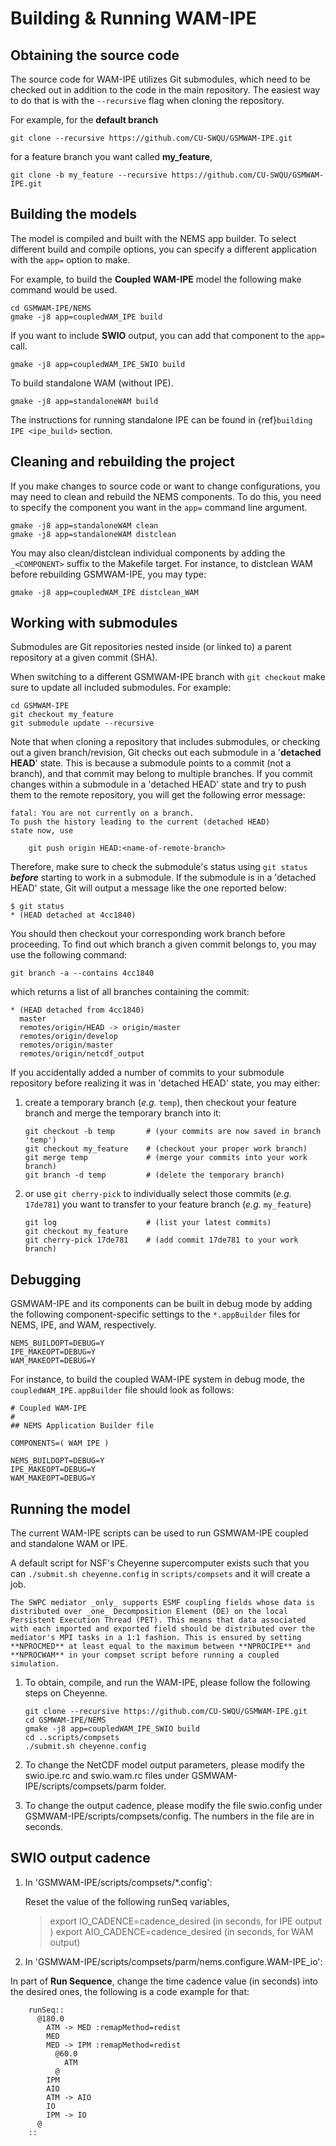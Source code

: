 # Building & Running WAM-IPE

## Obtaining the source code

The source code for WAM-IPE utilizes Git submodules, which need
to be checked out in addition to the code in the main repository. The
easiest way to do that is with the `--recursive` flag when cloning the
repository.

For example, for the **default branch**

```{code-block} bash
git clone --recursive https://github.com/CU-SWQU/GSMWAM-IPE.git
```

for a feature branch you want called **my_feature**,

```{code-block} bash
git clone -b my_feature --recursive https://github.com/CU-SWQU/GSMWAM-IPE.git
```

## Building the models

The model is compiled and built with the NEMS app builder. To select different
build and compile options, you can specify a different application with
the `app=` option to make.

For example, to build the **Coupled WAM-IPE** model the following make command would be used.

```{code-block} bash
cd GSMWAM-IPE/NEMS
gmake -j8 app=coupledWAM_IPE build
```

If you want to include **SWIO** output, you can add that component to the `app=` call.

```{code-block} bash
gmake -j8 app=coupledWAM_IPE_SWIO build
```

To build standalone WAM (without IPE).

```{code-block} bash
gmake -j8 app=standaloneWAM build
```

The instructions for running standalone IPE can be found in {ref}`building IPE <ipe_build>` section.

## Cleaning and rebuilding the project

If you make changes to source code or want to change configurations, you may need to clean and
rebuild the NEMS components. To do this, you need to specify the component you want in
the `app=` command line argument.

```{code-block} bash
gmake -j8 app=standaloneWAM clean
gmake -j8 app=standaloneWAM distclean
```

You may also clean/distclean individual components by adding the `_<COMPONENT>` suffix to the Makefile target.
For instance, to distclean WAM before rebuilding GSMWAM-IPE, you may type:

```{code-block} bash
gmake -j8 app=coupledWAM_IPE distclean_WAM
```

## Working with submodules

Submodules are Git repositories nested inside (or linked to) a parent repository at a given commit (SHA).

When switching to a different GSMWAM-IPE branch with `git checkout` make sure to update all included submodules. For example:

```{code-block} bash
cd GSMWAM-IPE
git checkout my_feature
git submodule update --recursive
```

Note that when cloning a repository that includes submodules, or checking out a given branch/revision, Git checks out each submodule in a '**detached HEAD**' state. This is because a submodule points to a commit (not a branch), and that commit may belong to multiple branches. If you commit changes within a submodule in a 'detached HEAD' state and try to push them to the remote repository, you will get the following error message:

```{code-block} bash
fatal: You are not currently on a branch.
To push the history leading to the current (detached HEAD)
state now, use

    git push origin HEAD:<name-of-remote-branch>
```

Therefore, make sure to check the submodule's status using `git status` **_before_** starting to work in a submodule. If the submodule is in a 'detached HEAD' state, Git will output a message like the one reported below:

```{code-block} bash
$ git status
* (HEAD detached at 4cc1840)
```

You should then checkout your corresponding work branch before proceeding. To find out which branch a given commit belongs to, you may use the following command:

```{code-block} bash
git branch -a --contains 4cc1840
```

which returns a list of all branches containing the commit:

```{code-block} bash
* (HEAD detached from 4cc1840)
  master
  remotes/origin/HEAD -> origin/master
  remotes/origin/develop
  remotes/origin/master
  remotes/origin/netcdf_output
```

If you accidentally added a number of commits to your submodule repository before realizing it was in 'detached HEAD' state, you may either:

1. create a temporary branch (_e.g._ `temp`), then checkout your feature branch and merge the temporary branch into it: 

    ```{code-block} bash
    git checkout -b temp       # (your commits are now saved in branch 'temp')
    git checkout my_feature    # (checkout your proper work branch)
    git merge temp             # (merge your commits into your work branch)
    git branch -d temp         # (delete the temporary branch)
    ```

2. or use `git cherry-pick` to individually select those commits (_e.g._ `17de781`) you want to transfer to your feature branch (_e.g._ `my_feature`)

    ```{code-block} bash
    git log                    # (list your latest commits)
    git checkout my_feature
    git cherry-pick 17de781    # (add commit 17de781 to your work branch)
    ```

## Debugging

GSMWAM-IPE and its components can be built in debug mode by adding the following component-specific settings to the `*.appBuilder` files for NEMS, IPE, and WAM, respectively.

```{code-block} bash
NEMS_BUILDOPT=DEBUG=Y
IPE_MAKEOPT=DEBUG=Y
WAM_MAKEOPT=DEBUG=Y
```

For instance, to build the coupled WAM-IPE system in debug mode, the `coupledWAM_IPE.appBuilder` file should look as follows:

```{code-block} bash
# Coupled WAM-IPE
#
## NEMS Application Builder file

COMPONENTS=( WAM IPE )

NEMS_BUILDOPT=DEBUG=Y
IPE_MAKEOPT=DEBUG=Y
WAM_MAKEOPT=DEBUG=Y
```

## Running the model

The current WAM-IPE scripts can be used to run GSMWAM-IPE coupled and standalone WAM or IPE.

A default script for NSF's Cheyenne supercomputer exists such that you can `./submit.sh cheyenne.config` in `scripts/compsets` and it will create a job.

```{note}
The SWPC mediator _only_ supports ESMF coupling fields whose data is distributed over _one_ Decomposition Element (DE) on the local Persistent Execution Thread (PET). This means that data associated with each imported and exported field should be distributed over the mediator's MPI tasks in a 1:1 fashion. This is ensured by setting **NPROCMED** at least equal to the maximum between **NPROCIPE** and **NPROCWAM** in your compset script before running a coupled simulation.
```

1. To obtain, compile, and run the WAM-IPE, please follow the following steps on Cheyenne.

    ```{code-block} bash
    git clone --recursive https://github.com/CU-SWQU/GSMWAM-IPE.git
    cd GSMWAM-IPE/NEMS
    gmake -j8 app=coupledWAM_IPE_SWIO build
    cd ..scripts/compsets
    ./submit.sh cheyenne.config
    ```

2. To change the NetCDF model output parameters, please modify the swio.ipe.rc and swio.wam.rc files under GSMWAM-IPE/scripts/compsets/parm folder.

3. To change the output cadence, please modify the file swio.config under GSMWAM-IPE/scripts/compsets/config. The numbers in the file are in seconds.

## SWIO output cadence

1. In 'GSMWAM-IPE/scripts/compsets/*.config':

   Reset the value of the following runSeq variables,
   > export IO_CADENCE=cadence_desired      (in seconds, for IPE output )
   > export AIO_CADENCE=cadence_desired    (in seconds, for WAM output)

2. In 'GSMWAM-IPE/scripts/compsets/parm/nems.configure.WAM-IPE_io':

In part of **Run Sequence**, change the time cadence value (in seconds) into the desired ones, the following is a code example for that:

```{code-block} bash
    runSeq::
      @180.0
        ATM -> MED :remapMethod=redist
        MED
        MED -> IPM :remapMethod=redist
          @60.0
            ATM
          @
        IPM
        AIO
        ATM -> AIO
        IO
        IPM -> IO
      @
    ::
```
